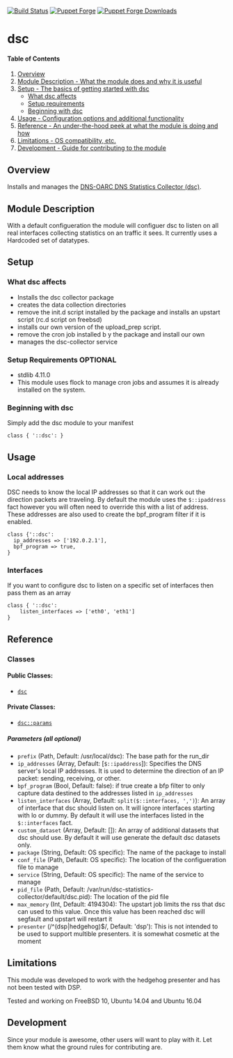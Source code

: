 [![Build Status](https://travis-ci.org/icann-dns/puppet-dsc.svg?branch=master)](https://travis-ci.org/icann-dns/puppet-dsc)
[![Puppet Forge](https://img.shields.io/puppetforge/v/icann/dsc.svg?maxAge=2592000)](https://forge.puppet.com/icann/dsc)
[![Puppet Forge Downloads](https://img.shields.io/puppetforge/dt/icann/dsc.svg?maxAge=2592000)](https://forge.puppet.com/icann/dsc)
# dsc

#### Table of Contents

1. [Overview](#overview)
2. [Module Description - What the module does and why it is useful](#module-description)
3. [Setup - The basics of getting started with dsc](#setup)
    * [What dsc affects](#what-dsc-affects)
    * [Setup requirements](#setup-requirements)
    * [Beginning with dsc](#beginning-with-dsc)
4. [Usage - Configuration options and additional functionality](#usage)
5. [Reference - An under-the-hood peek at what the module is doing and how](#reference)
5. [Limitations - OS compatibility, etc.](#limitations)
6. [Development - Guide for contributing to the module](#development)

## Overview

Installs and manages the [DNS-OARC DNS Statistics Collector (dsc)](https://github.com/DNS-OARC/dsc).

## Module Description

With a default configueration the module will configuer dsc to listen on all real interfaces collecting statistics on an traffic it sees.  It currently uses a Hardcoded set of datatypes.

## Setup

### What dsc affects

 * Installs the dsc collector package
 * creates the data collection directories
 * remove the init.d script installed by the package and installs an upstart script (rc.d script on freebsd)
 * installs our own version of the upload\_prep script.  
 * remove the cron job installed b y the package and install our own
 * manages the dsc-collector service

### Setup Requirements **OPTIONAL**
 
 * stdlib 4.11.0
 * This module uses flock to manage cron jobs and assumes it is already installed on the system.

### Beginning with dsc

Simply add the dsc module to your manifest

```puppet
class { '::dsc': }
```

## Usage

### Local addresses

DSC needs to know the local IP addresses so that it can work out the direction packets are traveling.  By default the module uses the `$::ipaddress` fact however you will often need to override this with a list of address.  These addresses are also used to create the bpf_program filter if it is enabled.

```puppet
class {'::dsc': 
  ip_addresses => ['192.0.2.1'],
  bpf_program => true,
}
```

### Interfaces

If you want to configure dsc to listen on a specific set of interfaces then pass them as an array

```puppet 
class { '::dsc': 
    listen_interfaces => ['eth0', 'eth1']
}
```

## Reference

### Classes

#### Public Classes:
 
 * [`dsc`](#class-dsc)

#### Private Classes:
 
 * [`dsc::params`](#class-dscparams)

##### Parameters (all optional)

  * `prefix` (Path, Default: /usr/local/dsc): The base path for the run_dir
  * `ip_addresses` (Array, Default: [`$::ipaddress`]): Specifies the DNS server's local IP addresses.  It is used to determine the direction of an IP packet: sending, receiving, or other.
  * `bpf_program` (Bool, Default: false): if true create a bfp filter to only capture data destined to the addresses listed in `ip_addresses`
  * `listen_interfaces` (Array, Default: `split($::interfaces, ',')`): An array of interface that dsc should listen on.  It will ignore interfaces starting with lo or dummy.  By default it will use the interfaces listed in the `$::interfaces` fact.
  * `custom_dataset` (Array, Default: []): An array of additional datasets that dsc should use. By default it will use generate the default dsc datasets only.
  * `package` (String, Default: OS specific): The name of the package to install
  * `conf_file` (Path, Default: OS specific): The location of the configueration file to manage
  * `service` (String, Default: OS specific): The name of the service to manage
  * `pid_file` (Path, Default: /var/run/dsc-statistics-collector/default/dsc.pid): The location of the pid file
  * `max_memory` (Int, Default: 4194304): The upstart job limits the rss that dsc can used to this value.  Once this value has been reached dsc will segfault and upstart will restart it
  * `presenter` (/^(dsp|hedgehog)$/, Default: 'dsp'): This is not intended to be used to support multible presenters.  it is somewhat cosmetic at the moment

## Limitations

This module was developed to work with the hedgehog presenter and has not been tested with DSP.

Tested and working on FreeBSD 10, Ubuntu 14.04 and Ubuntu 16.04

## Development

Since your module is awesome, other users will want to play with it. Let them
know what the ground rules for contributing are.

